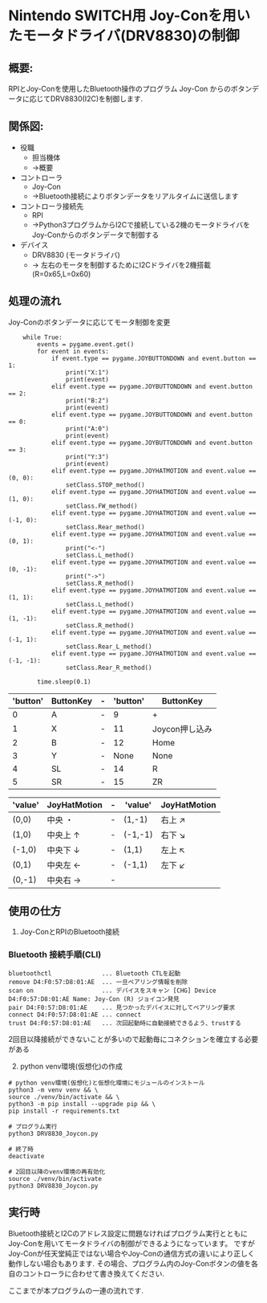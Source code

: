 # Nintendo SWITCH用 Joy-Conを用いたモータドライバ(DRV8830)の制御

## 概要:
RPIとJoy-Conを使用したBluetooth操作のプログラム
Joy-Con からのボタンデータに応じてDRV8830(I2C)を制御します.


## 関係図:

- 役職
    - 担当機体
    - ->概要
- コントローラ
    - Joy-Con
    - ->Bluetooth接続によりボタンデータをリアルタイムに送信します
- コントローラ接続先
    - RPI
    - ->Python3プログラムからI2Cで接続している2機のモータドライバをJoy-Conからのボタンデータで制御する
- デバイス
    - DRV8830 (モータドライバ)
    - -> 左右のモータを制御するためにI2Cドライバを2機搭載(R=0x65,L=0x60)



## 処理の流れ

Joy-Conのボタンデータに応じてモータ制御を変更

```python:
    while True:
        events = pygame.event.get()
        for event in events:
            if event.type == pygame.JOYBUTTONDOWN and event.button == 1:
                print("X:1")
                print(event)
            elif event.type == pygame.JOYBUTTONDOWN and event.button == 2:
                print("B:2")
                print(event)
            elif event.type == pygame.JOYBUTTONDOWN and event.button == 0:
                print("A:0")
                print(event)
            elif event.type == pygame.JOYBUTTONDOWN and event.button == 3:
                print("Y:3")
                print(event)
            elif event.type == pygame.JOYHATMOTION and event.value == (0, 0):
                setClass.STOP_method()
            elif event.type == pygame.JOYHATMOTION and event.value == (1, 0):
                setClass.FW_method()
            elif event.type == pygame.JOYHATMOTION and event.value == (-1, 0):
                setClass.Rear_method()
            elif event.type == pygame.JOYHATMOTION and event.value == (0, 1):
                print("<-")
                setClass.L_method()
            elif event.type == pygame.JOYHATMOTION and event.value == (0, -1):
                print("->")
                setClass.R_method()
            elif event.type == pygame.JOYHATMOTION and event.value == (1, 1):
                setClass.L_method()
            elif event.type == pygame.JOYHATMOTION and event.value == (1, -1):
                setClass.R_method()
            elif event.type == pygame.JOYHATMOTION and event.value == (-1, 1):
                setClass.Rear_L_method()
            elif event.type == pygame.JOYHATMOTION and event.value == (-1, -1):
                setClass.Rear_R_method()
            
        time.sleep(0.1)
```

'button'| ButtonKey |-|'button'| ButtonKey |
-|-|-|-|-|
0|A|-|9|+|
1|X|-|11|Joycon押し込み|
2|B|-|12|Home|
3|Y|-|None|None|
4|SL|-|14|R|
5|SR|-|15|ZR|

'value'| JoyHatMotion | - | 'value' | JoyHatMotion |
-|-|-|-|-|
(0,0) |中央 ・|-|(1,-1)|右上 ↗︎
(1,0)|中央上 ↑|-|(-1,-1)|右下 ↘︎
(-1,0)|中央下 ↓|-|(1,1)|左上 ↖︎
(0,1)|中央左 ←|-|(-1,1)|左下 ↙︎
(0,-1)|中央右 →|-|





## 使用の仕方

1. Joy-ConとRPIのBluetooth接続

### Bluetooth 接続手順(CLI)

```bash:
bluetoothctl              ... Bluetooth CTLを起動
remove D4:F0:57:D8:01:AE  ... 一旦ペアリング情報を削除
scan on                   ... デバイスをスキャン [CHG] Device D4:F0:57:D8:01:AE Name: Joy-Con (R) ジョイコン発見
pair D4:F0:57:D8:01:AE    ... 見つかったデバイスに対してペアリング要求
connect D4:F0:57:D8:01:AE ... connect
trust D4:F0:57:D8:01:AE   ... 次回起動時に自動接続できるよう、trustする
```

2回目以降接続ができないことが多いので起動毎にコネクションを確立する必要がある

2. python venv環境(仮想化)の作成

```bash:
# python venv環境(仮想化)と仮想化環境にモジュールのインストール
python3 -m venv venv && \
source ./venv/bin/activate && \
python3 -m pip install --upgrade pip && \
pip install -r requirements.txt

# プログラム実行
python3 DRV8830_Joycon.py

# 終了時
deactivate

# 2回目以降のvenv環境の再有効化
source ./venv/bin/activate
python3 DRV8830_Joycon.py
```

## 実行時

Bluetooth接続とI2Cのアドレス設定に問題なければプログラム実行とともにJoy-Conを用いてモータドライバの制御ができるようになっています。
ですがJoy-Conが任天堂純正ではない場合やJoy-Conの通信方式の違いにより正しく動作しない場合もあります.
その場合、プログラム内のJoy-Conボタンの値を各自のコントローラに合わせて書き換えてください.

ここまでが本プログラムの一連の流れです.
